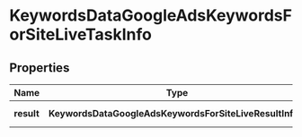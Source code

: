 # KeywordsDataGoogleAdsKeywordsForSiteLiveTaskInfo

## Properties

| Name | Type | Description | Notes |
|------------ | ------------- | ------------- | -------------|
**result** | **KeywordsDataGoogleAdsKeywordsForSiteLiveResultInfo[]** | array of results |[optional]|